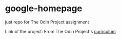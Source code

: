 # google-homepage

just repo for The Odin Project assignment

Link of the project:
    From The Odin Project's [curriculum](http://www.theodinproject.com/courses/web-development-101/lessons/html-css)